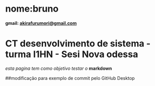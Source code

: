 # nome:bruno

#### gmail: akirafurumori@gmail.com

# CT desenvolvimento de sistema - turma I1HN - Sesi Nova odessa 

*esta pagina tem como objetivo testar o* **markdown**

##modificação para exemplo de commit pelo GitHub Desktop 